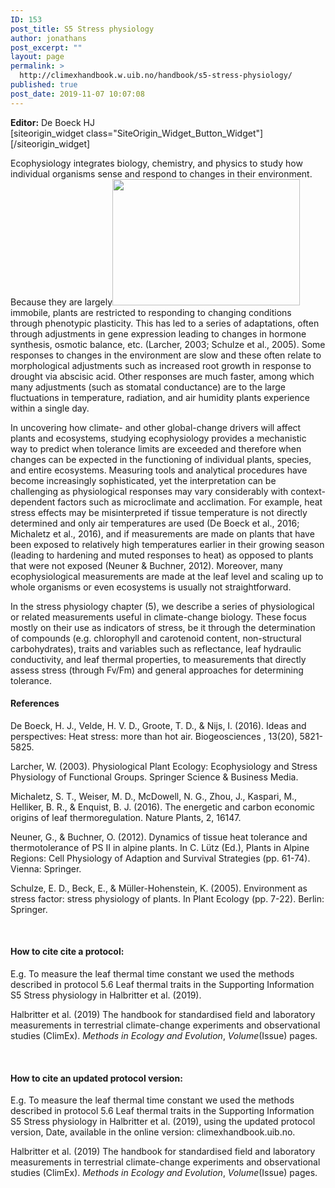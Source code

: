 ```yaml
---
ID: 153
post_title: S5 Stress physiology
author: jonathans
post_excerpt: ""
layout: page
permalink: >
  http://climexhandbook.w.uib.no/handbook/s5-stress-physiology/
published: true
post_date: 2019-11-07 10:07:08
---
```

<div id="pl-153" class="panel-layout"><div id="pg-153-0" class="panel-grid panel-no-style" data-style="{&quot;background_image_attachment&quot;:false,&quot;background_display&quot;:&quot;tile&quot;,&quot;cell_alignment&quot;:&quot;flex-start&quot;}"><div id="pgc-153-0-0" class="panel-grid-cell" data-weight="0.7"><div id="panel-153-0-0-0" class="so-panel widget widget_sow-editor panel-first-child panel-last-child" data-index="0" data-style="{&quot;background_image_attachment&quot;:false,&quot;background_display&quot;:&quot;tile&quot;}"><div class="so-widget-sow-editor so-widget-sow-editor-base">
<div class="siteorigin-widget-tinymce textwidget">
	<strong>Editor:</strong> De Boeck HJ
</div>
</div></div></div><div id="pgc-153-0-1" class="panel-grid-cell" data-weight="0.3"><div id="panel-153-0-1-0" class="so-panel widget widget_sow-button panel-first-child panel-last-child" data-index="1" data-style="{&quot;background_image_attachment&quot;:false,&quot;background_display&quot;:&quot;tile&quot;}">[siteorigin_widget class="SiteOrigin_Widget_Button_Widget"][/siteorigin_widget]</div></div></div><div id="pg-153-1" class="panel-grid panel-no-style"><div id="pgc-153-1-0" class="panel-grid-cell" data-weight="1"><div id="panel-153-1-0-0" class="so-panel widget widget_sow-editor panel-first-child" data-index="2" data-style="{&quot;background_image_attachment&quot;:false,&quot;background_display&quot;:&quot;tile&quot;}"><div class="so-widget-sow-editor so-widget-sow-editor-base">
<div class="siteorigin-widget-tinymce textwidget">
	<p>Ecophysiology integrates biology, chemistry, and physics to study how individual organisms sense and respond to changes in their environment. Because they are largely<img class="size-medium wp-image-661 alignright" src="http://climexhandbook.w.uib.no/files/2019/11/5.1.3-300x202.png" alt="" width="300" height="202" /> immobile, plants are restricted to responding to changing conditions through phenotypic plasticity. This has led to a series of adaptations, often through adjustments in gene expression leading to changes in hormone synthesis, osmotic balance, etc. (Larcher, 2003; Schulze et al., 2005). Some responses to changes in the environment are slow and these often relate to morphological adjustments such as increased root growth in response to drought via abscisic acid. Other responses are much faster, among which many adjustments (such as stomatal conductance) are to the large fluctuations in temperature, radiation, and air humidity plants experience within a single day.</p>
<p>In uncovering how climate- and other global-change drivers will affect plants and ecosystems, studying ecophysiology provides a mechanistic way to predict when tolerance limits are exceeded and therefore when changes can be expected in the functioning of individual plants, species, and entire ecosystems. Measuring tools and analytical procedures have become increasingly sophisticated, yet the interpretation can be challenging as physiological responses may vary considerably with context-dependent factors such as microclimate and acclimation. For example, heat stress effects may be misinterpreted if tissue temperature is not directly determined and only air temperatures are used (De Boeck et al., 2016; Michaletz et al., 2016), and if measurements are made on plants that have been exposed to relatively high temperatures earlier in their growing season (leading to hardening and muted responses to heat) as opposed to plants that were not exposed (Neuner &amp; Buchner, 2012). Moreover, many ecophysiological measurements are made at the leaf level and scaling up to whole organisms or even ecosystems is usually not straightforward.</p>
<p>In the stress physiology chapter (5), we describe a series of physiological or related measurements useful in climate-change biology. These focus mostly on their use as indicators of stress, be it through the determination of compounds (e.g. chlorophyll and carotenoid content, non-structural carbohydrates), traits and variables such as reflectance, leaf hydraulic conductivity, and leaf thermal properties, to measurements that directly assess stress (through Fv/Fm) and general approaches for determining tolerance.</p>
</div>
</div></div><div id="panel-153-1-0-1" class="so-panel widget widget_sow-editor panel-last-child" data-index="3" data-style="{&quot;padding&quot;:&quot;30px 0px 0px 0px&quot;,&quot;background_image_attachment&quot;:false,&quot;background_display&quot;:&quot;tile&quot;}"><div class="panel-widget-style panel-widget-style-for-153-1-0-1"><div class="so-widget-sow-editor so-widget-sow-editor-base">
<div class="siteorigin-widget-tinymce textwidget">
	<h4>References</h4>
<p>De Boeck, H. J., Velde, H. V. D., Groote, T. D., &amp; Nijs, I. (2016). Ideas and perspectives: Heat stress: more than hot air. Biogeosciences , 13(20), 5821-5825.</p>
<p>Larcher, W. (2003). Physiological Plant Ecology: Ecophysiology and Stress Physiology of Functional Groups. Springer Science &amp; Business Media.</p>
<p>Michaletz, S. T., Weiser, M. D., McDowell, N. G., Zhou, J., Kaspari, M., Helliker, B. R., &amp; Enquist, B. J. (2016). The energetic and carbon economic origins of leaf thermoregulation. Nature Plants, 2, 16147.</p>
<p>Neuner, G., &amp; Buchner, O. (2012). Dynamics of tissue heat tolerance and thermotolerance of PS II in alpine plants. In C. Lütz (Ed.), Plants in Alpine Regions: Cell Physiology of Adaption and Survival Strategies (pp. 61-74). Vienna: Springer.</p>
<p>Schulze, E. D., Beck, E., &amp; Müller-Hohenstein, K. (2005). Environment as stress factor: stress physiology of plants. In Plant Ecology (pp. 7-22). Berlin: Springer.</p>
<p>&nbsp;</p>
<h4>How to cite cite a protocol:</h4>
<p>E.g. To measure the leaf thermal time constant we used the methods described in protocol 5.6 Leaf thermal traits in the Supporting Information S5 Stress physiology in Halbritter et al. (2019).</p>
<p>Halbritter et al. (2019) The handbook for standardised field and laboratory measurements in terrestrial climate-change experiments and observational studies (ClimEx). <em>Methods in Ecology and Evolution</em>, <em>Volume</em>(Issue) pages.</p>
<p>&nbsp;</p>
<h4>How to cite an updated protocol version:</h4>
<p>E.g. To measure the leaf thermal time constant we used the methods described in protocol 5.6 Leaf thermal traits in the Supporting Information S5 Stress physiology in Halbritter et al. (2019), using the updated protocol version, Date, available in the online version: climexhandbook.uib.no.</p>
<p>Halbritter et al. (2019) The handbook for standardised field and laboratory measurements in terrestrial climate-change experiments and observational studies (ClimEx). <em>Methods in Ecology and Evolution</em>, <em>Volume</em>(Issue) pages.</p>
<p>&nbsp;</p>
</div>
</div></div></div></div></div></div>